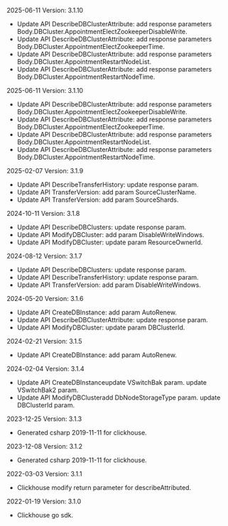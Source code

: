 2025-06-11 Version: 3.1.10
- Update API DescribeDBClusterAttribute: add response parameters Body.DBCluster.AppointmentElectZookeeperDisableWrite.
- Update API DescribeDBClusterAttribute: add response parameters Body.DBCluster.AppointmentElectZookeeperTime.
- Update API DescribeDBClusterAttribute: add response parameters Body.DBCluster.AppointmentRestartNodeList.
- Update API DescribeDBClusterAttribute: add response parameters Body.DBCluster.AppointmentRestartNodeTime.


2025-06-11 Version: 3.1.10
- Update API DescribeDBClusterAttribute: add response parameters Body.DBCluster.AppointmentElectZookeeperDisableWrite.
- Update API DescribeDBClusterAttribute: add response parameters Body.DBCluster.AppointmentElectZookeeperTime.
- Update API DescribeDBClusterAttribute: add response parameters Body.DBCluster.AppointmentRestartNodeList.
- Update API DescribeDBClusterAttribute: add response parameters Body.DBCluster.AppointmentRestartNodeTime.


2025-02-07 Version: 3.1.9
- Update API DescribeTransferHistory: update response param.
- Update API TransferVersion: add param SourceClusterName.
- Update API TransferVersion: add param SourceShards.


2024-10-11 Version: 3.1.8
- Update API DescribeDBClusters: update response param.
- Update API ModifyDBCluster: add param DisableWriteWindows.
- Update API ModifyDBCluster: update param ResourceOwnerId.


2024-08-12 Version: 3.1.7
- Update API DescribeDBClusters: update response param.
- Update API DescribeTransferHistory: update response param.
- Update API TransferVersion: add param DisableWriteWindows.


2024-05-20 Version: 3.1.6
- Update API CreateDBInstance: add param AutoRenew.
- Update API DescribeDBClusterAttribute: update response param.
- Update API ModifyDBCluster: update param DBClusterId.


2024-02-21 Version: 3.1.5
- Update API CreateDBInstance: add param AutoRenew.


2024-02-04 Version: 3.1.4
- Update API CreateDBInstanceupdate VSwitchBak param.
update VSwitchBak2 param.
- Update API ModifyDBClusteradd DbNodeStorageType param.
update DBClusterId param.


2023-12-25 Version: 3.1.3
- Generated csharp 2019-11-11 for clickhouse.

2023-12-08 Version: 3.1.2
- Generated csharp 2019-11-11 for clickhouse.

2022-03-03 Version: 3.1.1
- Clickhouse modify return parameter for describeAttributed.

2022-01-19 Version: 3.1.0
- Clickhouse go sdk.

